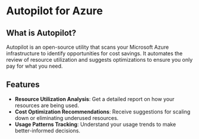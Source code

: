 # Autopilot for Azure

## What is Autopilot?

Autopilot is an open-source utility that scans your Microsoft Azure infrastructure to identify opportunities for cost savings. It automates the review of resource utilization and suggests optimizations to ensure you only pay for what you need.

## Features

- **Resource Utilization Analysis**: Get a detailed report on how your resources are being used.
- **Cost Optimization Recommendations**: Receive suggestions for scaling down or eliminating underused resources.
- **Usage Patterns Tracking**: Understand your usage trends to make better-informed decisions.
